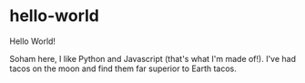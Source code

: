 # hello-world

Hello World!

Soham here, I like Python and Javascript (that's what I'm made of!).
I've had tacos on the moon and find them far superior to Earth tacos.
